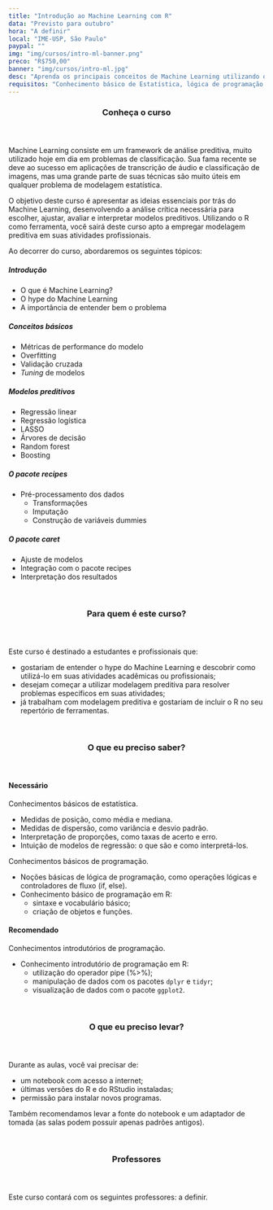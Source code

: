 ```yaml
---
title: "Introdução ao Machine Learning com R"
data: "Previsto para outubro"
hora: "A definir"
local: "IME-USP, São Paulo"
paypal: ""
img: "img/cursos/intro-ml-banner.png"
preco: "R$750,00"
banner: "img/cursos/intro-ml.jpg"
desc: "Aprenda os principais conceitos de Machine Learning utilizando o R como ferramenta."
requisitos: "Conhecimento básico de Estatística, lógica de programação e programação em R."
---
```


<header class="section-header">
  <h3>Conheça o curso</h3>
</header>

Machine Learning consiste em um framework de análise preditiva, muito utilizado hoje em dia em problemas de classificação. Sua fama recente se deve ao sucesso em aplicações de transcrição de áudio e classificação de imagens, mas uma grande parte de suas técnicas são muito úteis em qualquer problema de modelagem estatística.

O objetivo deste curso é apresentar as ideias essenciais por trás do Machine Learning, desenvolvendo a análise crítica necessária para escolher, ajustar, avaliar e interpretar modelos preditivos. Utilizando o R como ferramenta, você sairá deste curso apto a empregar modelagem preditiva em suas atividades profissionais.

Ao decorrer do curso, abordaremos os seguintes tópicos:

##### Introdução

- O que é Machine Learning?
- O hype do Machine Learning
- A importância de entender bem o problema

##### Conceitos básicos

- Métricas de performance do modelo
- Overfitting
- Validação cruzada
- *Tuning* de modelos

##### Modelos preditivos

- Regressão linear
- Regressão logística
- LASSO
- Árvores de decisão
- Random forest
- Boosting

##### O pacote recipes

- Pré-processamento dos dados
   - Transformações
   - Imputação
   - Construção de variáveis dummies

##### O pacote caret

- Ajuste de modelos
- Integração com o pacote recipes
- Interpretação dos resultados


<br>
<header class="section-header">
  <h3>Para quem é este curso?</h3>
</header>

Este curso é destinado a estudantes e profissionais que:

- gostariam de entender o hype do Machine Learning e descobrir como utilizá-lo em suas atividades acadêmicas ou profissionais;
- desejam começar a utilizar modelagem preditiva para resolver problemas específicos em suas atividades;
- já trabalham com modelagem preditiva e gostariam de incluir o R no seu repertório de ferramentas.




<br>
<header class="section-header">
  <h3>O que eu preciso saber?</h3>
</header>

#### Necessário
        
Conhecimentos básicos de estatística.

- Medidas de posição, como média e mediana.
- Medidas de dispersão, como variância e desvio padrão.
- Interpretação de proporções, como taxas de acerto e erro.
- Intuição de modelos de regressão: o que são e como interpretá-los.

Conhecimentos básicos de programação.

- Noções básicas de lógica de programação, como operações lógicas e controladores de fluxo (if, else).
- Conhecimento básico de programação em R:
   - sintaxe e vocabulário básico;
   - criação de objetos e funções.

#### Recomendado

Conhecimentos introdutórios de programação.

- Conhecimento introdutório de programação em R: 
   - utilização do operador pipe (%>%);
   - manipulação de dados com os pacotes `dplyr` e `tidyr`;
   - visualização de dados com o pacote `ggplot2`.




<br>
<header class="section-header">
  <h3>O que eu preciso levar?</h3>
</header>

Durante as aulas, você vai precisar de:

- um notebook com acesso a internet;
- últimas versões do R e do RStudio instaladas;
- permissão para instalar novos programas.

Também recomendamos levar a fonte do notebook e um adaptador de tomada (as salas podem possuir apenas padrões antigos).




<br>
<header class="section-header">
  <h3>Professores</h3>
</header>

Este curso contará com os seguintes professores: a definir.

